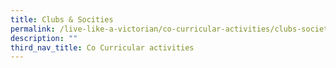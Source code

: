 ```yaml
---
title: Clubs & Socities
permalink: /live-like-a-victorian/co-curricular-activities/clubs-societies/
description: ""
third_nav_title: Co Curricular activities
---
```

